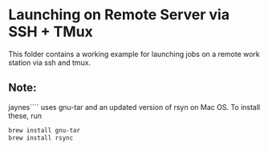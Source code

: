# Launching on Remote Server via SSH + TMux

This folder contains a working example for launching jobs on a remote work station via ssh and tmux.

## Note:

jaynes```` uses gnu-tar and an updated version of rsyn on Mac OS. To install these, run
```bash
brew install gnu-tar
brew install rsync
```
